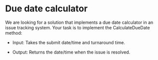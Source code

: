 # Due date calculator

We are looking for a solution that implements a due date calculator in an issue
tracking system. Your task is to implement the CalculateDueDate method:

- Input: Takes the submit date/time and turnaround time.

- Output: Returns the date/time when the issue is resolved.